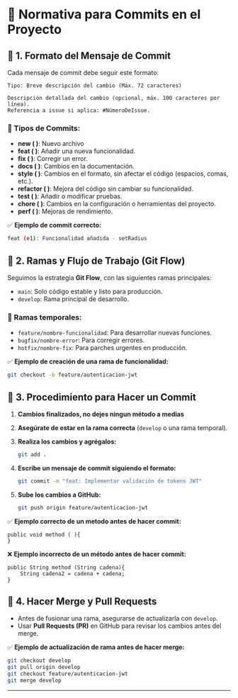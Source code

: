 # 📜 Normativa para Commits en el Proyecto

## 📌 1. Formato del Mensaje de Commit

Cada mensaje de commit debe seguir este formato:

```
Tipo: Breve descripción del cambio (Máx. 72 caracteres)

Descripción detallada del cambio (opcional, máx. 100 caracteres por línea).
Referencia a issue si aplica: #NúmeroDeIssue.
```

### 🔹 Tipos de Commits:
- **new ( )**: Nuevo archivo
- **feat ( )**: Añadir una nueva funcionalidad.
- **fix ( )**: Corregir un error.
- **docs ( )**: Cambios en la documentación.
- **style ( )**: Cambios en el formato, sin afectar el código (espacios, comas, etc.).
- **refactor ( )**: Mejora del código sin cambiar su funcionalidad.
- **test ( )**: Añadir o modificar pruebas.
- **chore ( )**: Cambios en la configuración o herramientas del proyecto.
- **perf ( )**: Mejoras de rendimiento.

✅ **Ejemplo de commit correcto:**
```bash
feat (e1): Funcionalidad añadida - setRadius
```

## 📌 2. Ramas y Flujo de Trabajo (Git Flow)

Seguimos la estrategia **Git Flow**, con las siguientes ramas principales:
- `main`: Solo código estable y listo para producción.
- `develop`: Rama principal de desarrollo.

### 🔹 Ramas temporales:
- `feature/nombre-funcionalidad`: Para desarrollar nuevas funciones.
- `bugfix/nombre-error`: Para corregir errores.
- `hotfix/nombre-fix`: Para parches urgentes en producción.

✅ **Ejemplo de creación de una rama de funcionalidad:**
```bash
git checkout -b feature/autenticacion-jwt
```

## 📌 3. Procedimiento para Hacer un Commit
1. **Cambios finalizados, no dejes ningun método a medias**

2. **Asegúrate de estar en la rama correcta** (`develop` o una rama temporal).
3. **Realiza los cambios y agrégalos:**
   ```bash
   git add .
   ```
4. **Escribe un mensaje de commit siguiendo el formato:**
   ```bash
   git commit -m "feat: Implementar validación de tokens JWT"
   ```
5. **Sube los cambios a GitHub:**
   ```bash
   git push origin feature/autenticacion-jwt
   ```

✅ **Ejemplo correcto de un metodo antes de hacer commit:**


```
public void method ( ){
}
```
❌ **Ejemplo incorrecto de un método antes de hacer commit:**
```
public String method (String cadena){
    String cadena2 = cadena + cadena;
}
```

## 📌 4. Hacer Merge y Pull Requests
- Antes de fusionar una rama, asegurarse de actualizarla con `develop`.
- Usar **Pull Requests (PR)** en GitHub para revisar los cambios antes del merge.

✅ **Ejemplo de actualización de rama antes de hacer merge:**
```bash
git checkout develop
git pull origin develop
git checkout feature/autenticacion-jwt
git merge develop
```

---